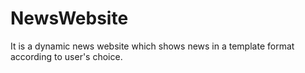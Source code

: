# NewsWebsite
It is a dynamic news website which shows news in a template format according to user's choice. 
